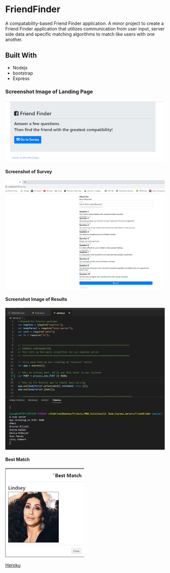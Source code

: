 # FriendFinder
A compatability-based Friend Finder application. A minor project to create a Friend Finder application that utilizes communication from user input, server side data and specific matching algorithms to match like users with one another.





## Built With
- Nodejs
- bootstrap
- Express

### Screenshot Image of Landing Page
![Landing Page](https://github.com/slsmi285/FriendFinder/blob/master/app/images/landingpage.PNG)

#### Screenshot of Survey
![Survey Questions](https://github.com/slsmi285/FriendFinder/blob/master/app/images/Survey%20Quest%20Screenshot.PNG)

#### Screenshot Image of Results
![Node Results](https://github.com/slsmi285/FriendFinder/blob/master/app/images/node%20log.PNG)

#### Best Match
![Best Match](https://github.com/slsmi285/FriendFinder/blob/master/app/images/BestMatch.PNG)

[Heroku](https://whispering-refuge-91027.herokuapp.com/)
